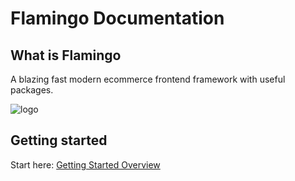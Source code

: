 # Flamingo Documentation

## What is Flamingo

A blazing fast modern ecommerce frontend framework with useful packages.

![logo](assets/flamingo-icon-b.png)

## Getting started

Start here: [Getting Started Overview](0.%20Introduction/1.%20Getting%20Started/)
